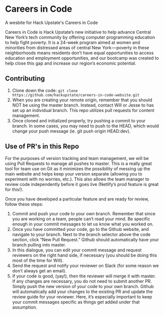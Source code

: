 # Careers in Code 
A wesbite for Hack Upstate's Careers in Code

Careers in Code is Hack Upstate’s new initiative to help advance Central New York’s tech community by offering computer programming education to help fight poverty. It is a 24-week program aimed at women and minorities from distressed areas of central New York — poverty in these neighborhoods means residents don’t have equal opportunities to access education and employment opportunities, and our bootcamp was created to help close this gap and increase our region’s economic potential.

## Contributing 
1. Clone down the code: `git clone https://github.com/hackupstate/careers-in-code-website.git`
2. When you are creating your remote origin, remember that you should NOT be using the master branch. Instead, contact Will or Jesse to has set up an individual branch. This repo utilizes pull requests for content management. 
3. Once cloned and initialized properly, try pushing a commit to your branch. In some cases, you may need to push to the HEAD, which would change your push message (ie. git push origin HEAD:dev).

## Use of PR's in this Repo
For the purposes of version tracking and team management, we will be using Pull Requests to manage all pushes to master. This is a really great tool for team use on Git as it minimizes the possibility of messing up the main website and helps keep your version separate (allowing you to experiment with no worries, etc.). This also allows the team manager to review code independently before it goes live (Netlify’s prod feature is great for this!). 

Once you have developed a particular feature and are ready for review, follow these steps:
1. Commit and push your code to your own branch. Remember that since you are working on a team, people can’t read your mind. Be specific enough in your commit messages to let us know what you worked on. 
2. Once you have committed your code, go to the Github website, and navigate to your branch. Next to the branch selector above the code section, click “New Pull Request.” Github should automatically have your branch pulling into master. 
3. In this dialogue, you can edit your commit message and request reviewers on the right hand side, if necessary (you should be doing this most of the time for Will). 
4. Send the request and notify your reviewer on Slack (for some reason we don’t always get an email). 
5. If your code is good, (yay!), then the reviewer will merge it with master. If any changes are necessary, you do not need to submit another PR. Simply push the new version of your code to your own branch. Github will automatically add your changes to the existing PR and update the review guide for your reviewer. Here, it’s especially important to keep your commit messages specific as things get added under that assumption.  


